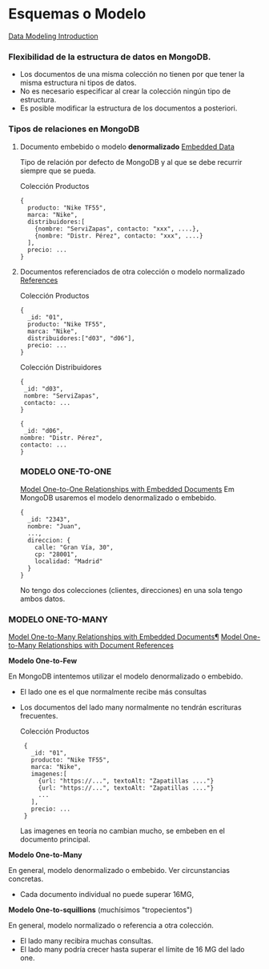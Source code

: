 # Esquemas o Modelo

[Data Modeling Introduction](https://docs.mongodb.com/manual/core/data-modeling-introduction/)

### Flexibilidad de la estructura de datos en MongoDB.

* Los documentos de una misma colección no tienen por que tener la misma estructura ni tipos de datos.
* No es necesario especificar al crear la colección ningún tipo de estructura.
* Es posible modificar la estructura de los documentos a posteriori.

### Tipos de relaciones en MongoDB

1. Documento embebido o modelo **denormalizado** [Embedded Data](https://docs.mongodb.com/manual/core/data-modeling-introduction/#embedded-data)

   Tipo de relación por defecto de MongoDB y al que se debe recurrir siempre que se pueda.
   
   Colección Productos
   ```
   {
     producto: "Nike TF55",
     marca: "Nike",
     distribuidores:[
       {nombre: "ServiZapas", contacto: "xxx", ....},
       {nombre: "Distr. Pérez", contacto: "xxx", ....}
     ],
     precio: ...
   }
   ```

2. Documentos referenciados de otra colección o modelo normalizado [References](https://docs.mongodb.com/manual/core/data-modeling-introduction/#references)

   Colección Productos
   ```
   {
     _id: "01",
     producto: "Nike TF55",
     marca: "Nike",
     distribuidores:["d03", "d06"],
     precio: ...
   }
   ```
  
   Colección Distribuidores
   ```
   {
    _id: "d03",
    nombre: "ServiZapas",
    contacto: ...
   }
  
   {
    _id: "d06",
   nombre: "Distr. Pérez",
   contacto: ...
   }
   ```
   
   ### MODELO ONE-TO-ONE
   
   [Model One-to-One Relationships with Embedded Documents](https://docs.mongodb.com/manual/tutorial/model-embedded-one-to-one-relationships-between-documents/)
   Em MongoDB usaremos el modelo denormalizado o embebido.
   
   ```
   {
     _id: "2343",
     nombre: "Juan",
     ...,
     direccion: {
       calle: "Gran Vía, 30",
       cp: "28001",
       localidad: "Madrid"
     }
   }
   ```

   No tengo dos colecciones (clientes, direcciones) en una sola tengo ambos datos.
   
### MODELO ONE-TO-MANY
   
[Model One-to-Many Relationships with Embedded Documents¶](https://docs.mongodb.com/manual/tutorial/model-embedded-one-to-many-relationships-between-documents/)
[Model One-to-Many Relationships with Document References](https://docs.mongodb.com/manual/tutorial/model-referenced-one-to-many-relationships-between-documents/#model-one-to-many-relationships-with-document-references)
   
**Modelo One-to-Few**
   
En MongoDB intentemos utilizar el modelo denormalizado o embebido.
   
* El lado one es el que normalmente recibe más consultas
* Los documentos del lado many normalmente no tendrán escrituras frecuentes.
   
   Colección Productos
   ```
    {
      _id: "01",
      producto: "Nike TF55",
      marca: "Nike",
      imagenes:[
        {url: "https://...", textoAlt: "Zapatillas ...."}
        {url: "https://...", textoAlt: "Zapatillas ...."}
        ...
      ],
      precio: ...
    }
   ```
   
   Las imagenes en teoría no cambian mucho, se embeben en el documento principal.
   
**Modelo One-to-Many**

En general, modelo denormalizado o embebido. Ver circunstancias concretas.

* Cada documento individual no puede superar 16MG,

**Modelo One-to-squillions** (muchísimos "tropecientos")

En general, modelo normalizado o referencia a otra colección.

* El lado many recibira muchas consultas.
* El lado many podría crecer hasta superar el límite de 16 MG del lado one.





